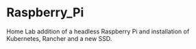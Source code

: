# Raspberry_Pi
Home Lab addition of a headless Raspberry Pi and installation of Kubernetes, Rancher and a new SSD. 

